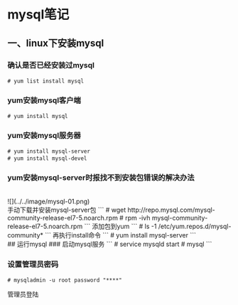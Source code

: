 # mysql笔记

## 一、linux下安装mysql
### 确认是否已经安装过mysql
```
# yum list install mysql
```
### yum安装mysql客户端
```
# yum install mysql
```

### yum安装mysql服务器
```
# yum install mysql-server
# yum install mysql-devel
```

### yum安装mysql-server时报找不到安装包错误的解决办法
<br>
![](../../image/mysql-01.png)

<br>
手动下载并安装mysql-server包
```
# wget http://repo.mysql.com/mysql-community-release-el7-5.noarch.rpm  
# rpm -ivh mysql-community-release-el7-5.noarch.rpm  
```
添加包到yum
```
# ls -1 /etc/yum.repos.d/mysql-community*
```
再执行install命令
```
# yum install mysql-server  
```
<br/>
## 运行mysql
### 启动mysql服务
```
# service mysqld start
# mysql
```

### 设置管理员密码
```
# mysqladmin -u root password "****"
```
管理员登陆
```

```
